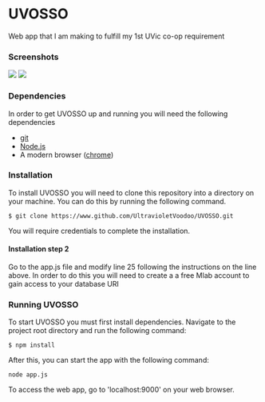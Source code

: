 # UVOSSO
Web app that I am making to fulfill my 1st UVic co-op requirement


### Screenshots
![](https://rawgit.com/UltravioletVoodoo/UVOSSO/master/public/images/UVOSSO_login_page_screenshot.PNG)
![](https://rawgit.com/UltravioletVoodoo/UVOSSO/master/public/images/UVOSSO_main_page_screenshot.PNG)


### Dependencies

In order to get UVOSSO up and running you will need the following dependencies

- [git](https://git-scm.com/)
- [Node.js](https://nodejs.org/en/)
- A modern browser ([chrome](https://www.google.com/chrome/browser/desktop/index.html))

### Installation

To install UVOSSO you will need to clone this repository into a directory on your machine. You can do this by running the following command.

```
$ git clone https://www.github.com/UltravioletVoodoo/UVOSSO.git
```

You will require credentials to complete the installation.

#### Installation step 2

Go to the app.js file and modify line 25 following the instructions on the line above. In order to do this you will need to create a a free Mlab account to gain access to your database URI

### Running UVOSSO

To start UVOSSO you must first install dependencies. Navigate to the project root directory and run the following command:

```
$ npm install
```

After this, you can start the app with the following command:

```
node app.js
```

To access the web app, go to 'localhost:9000' on your web browser.